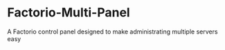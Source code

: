 # Factorio-Multi-Panel
A Factorio control panel designed to make administrating multiple servers easy
